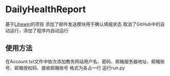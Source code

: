 # DailyHealthReport
基于[Lihewin](https://github.com/Lihewin/NUIST_Auto_Health_Report)的项目
添加了邮件发送模块用于确认填报状态
取消了GitHub中的自动运行，添加了程序内自动运行

## 使用方法
在Account.txt文件中依次添加教务网站用户名、密码、邮箱服务器地址、邮箱账号、邮箱授权码、接收邮箱账号
格式为各占一行
运行run.py
